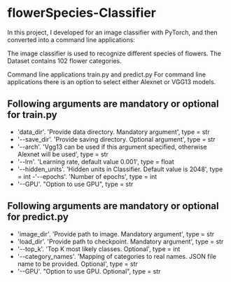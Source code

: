 # flowerSpecies-Classifier
In this project, I developed for an image classifier with PyTorch, and then converted into a command line applications: 

The image classifier is used to recognize different species of flowers. The Dataset contains 102 flower categories.


Command line applications train.py and predict.py
For command line applications there is an option to select either Alexnet or VGG13 models.

## Following arguments are mandatory or optional for train.py

- 'data_dir'. 'Provide data directory. Mandatory argument', type = str
- '--save_dir'. 'Provide saving directory. Optional argument', type = str
- '--arch'. 'Vgg13 can be used if this argument specified, otherwise Alexnet will be used', type = str
- '--lrn'. 'Learning rate, default value 0.001', type = float
- '--hidden_units'. 'Hidden units in Classifier. Default value is 2048', type = int
-'--epochs'. 'Number of epochs', type = int
- '--GPU'. "Option to use GPU", type = str

## Following arguments are mandatory or optional for predict.py

- 'image_dir'. 'Provide path to image. Mandatory argument', type = str
- 'load_dir'. 'Provide path to checkpoint. Mandatory argument', type = str
- '--top_k'. 'Top K most likely classes. Optional', type = int
- '--category_names'. 'Mapping of categories to real names. JSON file name to be provided. Optional', type = str
- '--GPU'. "Option to use GPU. Optional", type = str
